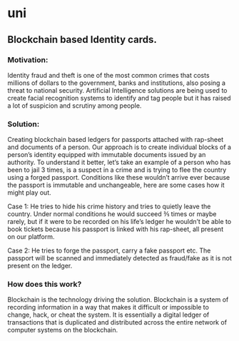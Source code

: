 # uni

## Blockchain based Identity cards.

### Motivation: 
Identity fraud and theft is one of the most common crimes that costs millions of dollars to the government, banks and institutions, also posing a threat to national security. Artificial Intelligence solutions are being used to create facial recognition systems to identify and tag people but it has raised a lot of suspicion and scrutiny among people. 

### Solution: 

Creating blockchain based ledgers for passports attached with rap-sheet and documents of a person. Our approach is to create individual blocks of a person’s identity equipped with immutable documents issued by an authority. To understand it better, let’s take an example of a person who has been to jail 3 times, is a suspect in a crime and is trying to flee the country using a forged passport. Conditions like these wouldn’t arrive ever because the passport is immutable and unchangeable, here are some cases how it might play out. 

Case 1: 
He tries to hide his crime history and tries to quietly leave the country. Under normal conditions he would succeed ⅗ times or maybe rarely, but if it were to be recorded on his life’s ledger he wouldn’t be able to book tickets because his passport is linked with his rap-sheet, all present on our platform. 

Case 2: 
He tries to forge the passport, carry a fake passport etc. The passport will be scanned and immediately detected as fraud/fake as it is not present on the ledger.

### How does this work?

Blockchain is the technology driving the solution. Blockchain is a system of recording information in a way that makes it difficult or impossible to change, hack, or cheat the system. It is essentially a digital ledger of transactions that is duplicated and distributed across the entire network of computer systems on the blockchain.
